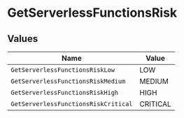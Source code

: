 # GetServerlessFunctionsRisk


## Values

| Name                                 | Value                                |
| ------------------------------------ | ------------------------------------ |
| `GetServerlessFunctionsRiskLow`      | LOW                                  |
| `GetServerlessFunctionsRiskMedium`   | MEDIUM                               |
| `GetServerlessFunctionsRiskHigh`     | HIGH                                 |
| `GetServerlessFunctionsRiskCritical` | CRITICAL                             |